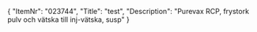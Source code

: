 {
  "ItemNr": "023744",
  "Title": "test",
  "Description": "Purevax RCP, frystork pulv och vätska till inj-vätska, susp"
}